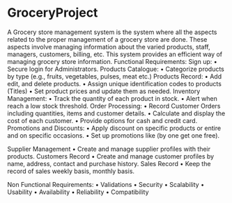 # GroceryProject
A Grocery store management system is the system where all the aspects related to the proper management of a grocery store are done. These aspects involve managing information about the varied products, staff, managers, customers, billing, etc. This system provides an efficient way of managing grocery store information.
Functional Requirements:
Sign up:
•	Secure login for Administrators.
Products Catalogue:
•	Categorize products by type (e.g., fruits, vegetables, pulses, meat etc.)
Products Record:
•	Add edit, and delete products.
•	Assign unique identification codes to products (Titles)
•	Set product prices and update them as needed.
Inventory Management:
•	Track the quantity of each product in stock.
•	Alert when reach a low stock threshold.
Order Processing:
•	Record Customer Orders including quantities, items and customer details.
•	Calculate and display the cost of each customer.
•	Provide options for cash and credit card.
Promotions and Discounts:
•	Apply discount on specific products or entire and on specific occasions.
•	Set up promotions like (by one get one free).

Supplier Management
•	Create and manage supplier profiles with their products.
Customers Record
•	Create and manage customer profiles by name, address, contact and purchase history.
Sales Record
•	Keep the record of sales weekly basis, monthly basis.

Non Functional Requirements:
•	Validations
•	Security
•	Scalability
•	Usability
•	Availability
•	Reliability
•	Compatibility
